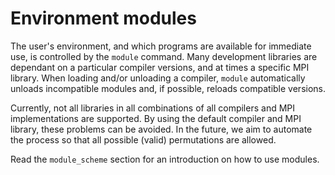 # Environment modules

The user's environment, and which programs are available for immediate
use, is controlled by the `module` command. Many development libraries
are dependant on a particular compiler versions, and at times a specific
MPI library. When loading and/or unloading a compiler, `module`
automatically unloads incompatible modules and, if possible, reloads
compatible versions.

Currently, not all libraries in all combinations of all compilers and
MPI implementations are supported. By using the default compiler and MPI
library, these problems can be avoided. In the future, we aim to
automate the process so that all possible (valid) permutations are
allowed.

Read the `module_scheme` section for an introduction on how to use
modules.
